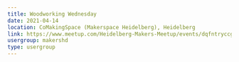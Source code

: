 ```yaml
---
title: Woodworking Wednesday
date: 2021-04-14
location: CoMakingSpace (Makerspace Heidelberg), Heidelberg
link: https://www.meetup.com/Heidelberg-Makers-Meetup/events/dqfntryccgbsb/
usergroup: makershd
type: usergroup
---
```

